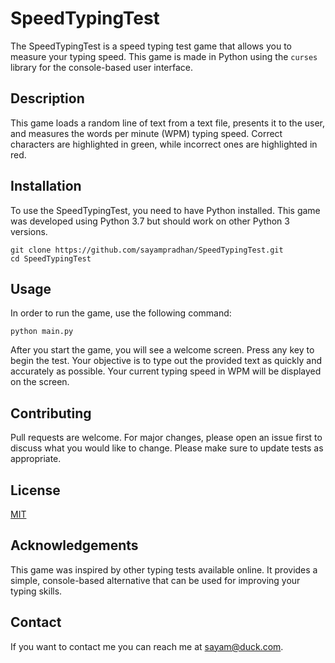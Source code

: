 # SpeedTypingTest

The SpeedTypingTest is a speed typing test game that allows you to measure your typing speed. This game is made in Python using the `curses` library for the console-based user interface.

## Description

This game loads a random line of text from a text file, presents it to the user, and measures the words per minute (WPM) typing speed. Correct characters are highlighted in green, while incorrect ones are highlighted in red.

## Installation

To use the SpeedTypingTest, you need to have Python installed. This game was developed using Python 3.7 but should work on other Python 3 versions. 

```
git clone https://github.com/sayampradhan/SpeedTypingTest.git
cd SpeedTypingTest
```

## Usage

In order to run the game, use the following command:

```
python main.py
```

After you start the game, you will see a welcome screen. Press any key to begin the test. Your objective is to type out the provided text as quickly and accurately as possible. Your current typing speed in WPM will be displayed on the screen.

## Contributing

Pull requests are welcome. For major changes, please open an issue first to discuss what you would like to change. Please make sure to update tests as appropriate.

## License

[MIT](https://choosealicense.com/licenses/mit/)

## Acknowledgements

This game was inspired by other typing tests available online. It provides a simple, console-based alternative that can be used for improving your typing skills.

## Contact

If you want to contact me you can reach me at sayam@duck.com.
